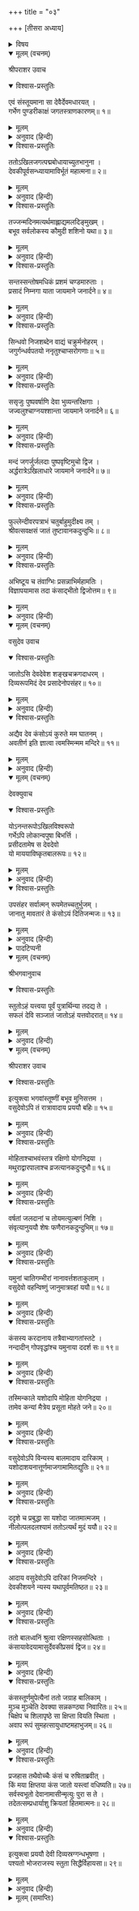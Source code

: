 +++
title = "०३"

+++
[तीसरा अध्याय]



<details><summary>विषय</summary>

भगवान् का आविर्भाव तथा योगमायाद्वारा कंसकी वंचना
</details>


<details open><summary>मूलम् (वचनम्)</summary>

श्रीपराशर उवाच
</details>

<details open><summary>विश्वास-प्रस्तुतिः</summary>

एवं संस्तूयमाना सा देवैर्देवमधारयत् ।  
गर्भेण पुण्डरीकाक्षं जगतस्त्राणकारणम्॥ १॥
</details>

<details><summary>मूलम्</summary>

एवं संस्तूयमाना सा देवैर्देवमधारयत् ।  
गर्भेण पुण्डरीकाक्षं जगतस्त्राणकारणम्॥ १॥
</details>

<details><summary>अनुवाद (हिन्दी)</summary>

श्रीपराशरजी बोले—हे मैत्रेय! देवताओंसे इस प्रकार स्तुति की जाती हुई देवकीजीने संसारकी रक्षाके कारण भगवान् पुण्डरीकाक्षको गर्भमें धारण किया॥ १॥
</details>

<details open><summary>विश्वास-प्रस्तुतिः</summary>

ततोऽखिलजगत्पद्मबोधायाच्युतभानुना ।  
देवकीपूर्वसन्ध्यायामाविर्भूतं महात्मना॥ २॥
</details>

<details><summary>मूलम्</summary>

ततोऽखिलजगत्पद्मबोधायाच्युतभानुना ।  
देवकीपूर्वसन्ध्यायामाविर्भूतं महात्मना॥ २॥
</details>

<details><summary>अनुवाद (हिन्दी)</summary>

तदनन्तर सम्पूर्ण संसाररूप कमलको विकसित करनेके लिये देवकीरूप पूर्व सन्ध्यामें महात्मा अच्युतरूप सूर्यदेवका आविर्भाव हुआ॥ २॥
</details>

<details open><summary>विश्वास-प्रस्तुतिः</summary>

तज्जन्मदिनमत्यर्थमाह्लाद्यमलदिङ्मुखम् ।  
बभूव सर्वलोकस्य कौमुदी शशिनो यथा॥ ३॥
</details>

<details><summary>मूलम्</summary>

तज्जन्मदिनमत्यर्थमाह्लाद्यमलदिङ्मुखम् ।  
बभूव सर्वलोकस्य कौमुदी शशिनो यथा॥ ३॥
</details>

<details><summary>अनुवाद (हिन्दी)</summary>

चन्द्रमाकी चाँदनीके समान भगवान् का जन्म-दिन सम्पूर्ण जगत‍्को आह्लादित करनेवाला हुआ और उस दिन सभी दिशाएँ अत्यन्त निर्मल हो गयीं॥ ३॥
</details>

<details open><summary>विश्वास-प्रस्तुतिः</summary>

सन्तस्सन्तोषमधिकं प्रशमं चण्डमारुताः ।  
प्रसादं निम्नगा याता जायमाने जनार्दने॥ ४॥
</details>

<details><summary>मूलम्</summary>

सन्तस्सन्तोषमधिकं प्रशमं चण्डमारुताः ।  
प्रसादं निम्नगा याता जायमाने जनार्दने॥ ४॥
</details>

<details><summary>अनुवाद (हिन्दी)</summary>

श्रीजनार्दनके जन्म लेनेपर सन्तजनोंको परम सन्तोष हुआ, प्रचण्ड वायु शान्त हो गया तथा नदियाँ अत्यन्त स्वच्छ हो गयीं॥ ४॥
</details>

<details open><summary>विश्वास-प्रस्तुतिः</summary>

सिन्धवो निजशब्देन वाद्यं चक्रुर्मनोहरम् ।  
जगुर्गन्धर्वपतयो ननृतुश्चाप्सरोगणाः॥ ५॥
</details>

<details><summary>मूलम्</summary>

सिन्धवो निजशब्देन वाद्यं चक्रुर्मनोहरम् ।  
जगुर्गन्धर्वपतयो ननृतुश्चाप्सरोगणाः॥ ५॥
</details>

<details><summary>अनुवाद (हिन्दी)</summary>

समुद्रगण अपने घोषसे मनोहर बाजे बजाने लगे, गन्धर्वराज गान करने लगे और अप्सराएँ नाचने लगीं॥ ५॥
</details>

<details open><summary>विश्वास-प्रस्तुतिः</summary>

ससृजुः पुष्पवर्षाणि देवा भुव्यन्तरिक्षगाः ।  
जज्वलुश्चाग्नयश्शान्ता जायमाने जनार्दने॥ ६॥
</details>

<details><summary>मूलम्</summary>

ससृजुः पुष्पवर्षाणि देवा भुव्यन्तरिक्षगाः ।  
जज्वलुश्चाग्नयश्शान्ता जायमाने जनार्दने॥ ६॥
</details>

<details><summary>अनुवाद (हिन्दी)</summary>

श्रीजनार्दनके प्रकट होनेपर आकाशगामी देवगण पृथिवीपर पुष्प बरसाने लगे तथा शान्त हुए यज्ञाग्नि फिर प्रज्वलित हो गये॥ ६॥
</details>

<details open><summary>विश्वास-प्रस्तुतिः</summary>

मन्दं जगर्जुर्जलदाः पुष्पवृष्टिमुचो द्विज ।  
अर्द्धरात्रेऽखिलाधारे जायमाने जनार्दने॥ ७॥
</details>

<details><summary>मूलम्</summary>

मन्दं जगर्जुर्जलदाः पुष्पवृष्टिमुचो द्विज ।  
अर्द्धरात्रेऽखिलाधारे जायमाने जनार्दने॥ ७॥
</details>

<details><summary>अनुवाद (हिन्दी)</summary>

हे द्विज! अर्द्धरात्रिके समय सर्वाधार भगवान् जनार्दनके आविर्भूत होनेपर पुष्पवर्षा करते हुए मेघगण मन्द-मन्द गर्जना करने लगे॥ ७॥
</details>

<details open><summary>विश्वास-प्रस्तुतिः</summary>

फुल्लेन्दीवरपत्राभं चतुर्बाहुमुदीक्ष्य तम् ।  
श्रीवत्सवक्षसं जातं तुष्टावानकदुन्दुभिः॥ ८॥
</details>

<details><summary>मूलम्</summary>

फुल्लेन्दीवरपत्राभं चतुर्बाहुमुदीक्ष्य तम् ।  
श्रीवत्सवक्षसं जातं तुष्टावानकदुन्दुभिः॥ ८॥
</details>

<details><summary>अनुवाद (हिन्दी)</summary>

उन्हें खिले हुए कमलदलकी-सी आभावाले, चतुर्भुज और वक्षःस्थलमें श्रीवत्स-चिह्नसहित उत्पन्न हुए देख आनकदुन्दुभि वसुदेवजी स्तुति करने लगे॥ ८॥
</details>

<details open><summary>विश्वास-प्रस्तुतिः</summary>

अभिष्टूय च तंवाग्भिः प्रसन्नाभिर्महामतिः ।  
विज्ञापयामास तदा कंसाद्भीतो द्विजोत्तम॥ ९॥
</details>

<details><summary>मूलम्</summary>

अभिष्टूय च तंवाग्भिः प्रसन्नाभिर्महामतिः ।  
विज्ञापयामास तदा कंसाद्भीतो द्विजोत्तम॥ ९॥
</details>

<details><summary>अनुवाद (हिन्दी)</summary>

हे द्विजोत्तम! महामति वसुदेवजीने प्रसादयुक्त वचनोंसे भगवान् की स्तुति कर कंससे भयभीत रहनेके कारण इस प्रकार निवेदन किया॥ ९॥
</details>

<details open><summary>मूलम् (वचनम्)</summary>

वसुदेव उवाच
</details>

<details open><summary>विश्वास-प्रस्तुतिः</summary>

जातोऽसि देवदेवेश शङ्खचक्रगदाधरम् ।  
दिव्यरूपमिदं देव प्रसादेनोपसंहर॥ १०॥
</details>

<details><summary>मूलम्</summary>

जातोऽसि देवदेवेश शङ्खचक्रगदाधरम् ।  
दिव्यरूपमिदं देव प्रसादेनोपसंहर॥ १०॥
</details>

<details><summary>अनुवाद (हिन्दी)</summary>

वसुदेवजी बोले—हे देवदेवेश्वर! यद्यपि आप [साक्षात् परमेश्वर] प्रकट हुए हैं, तथापि हे देव! मुझपर कृपा करके अब अपने इस शंख-चक्र-गदाधारी दिव्य रूपका उपसंहार कीजिये॥ १०॥
</details>

<details open><summary>विश्वास-प्रस्तुतिः</summary>

अद्यैव देव कंसोऽयं कुरुते मम घातनम् ।  
अवतीर्ण इति ज्ञात्वा त्वमस्मिन्मम मन्दिरे॥ ११॥
</details>

<details><summary>मूलम्</summary>

अद्यैव देव कंसोऽयं कुरुते मम घातनम् ।  
अवतीर्ण इति ज्ञात्वा त्वमस्मिन्मम मन्दिरे॥ ११॥
</details>

<details><summary>अनुवाद (हिन्दी)</summary>

हे देव! यह पता लगते ही कि आप मेरे इस गृहमें अवतीर्ण हुए हैं, कंस इसी समय मेरा सर्वनाश कर देगा॥ ११॥
</details>

<details open><summary>मूलम् (वचनम्)</summary>

देवक्युवाच
</details>

<details open><summary>विश्वास-प्रस्तुतिः</summary>

योऽनन्तरूपोऽखिलविश्वरूपो  
गर्भेऽपि लोकान्वपुषा बिभर्त्ति ।  
प्रसीदतामेष स देवदेवो  
यो माययाविष्कृतबालरूपः॥ १२॥
</details>

<details><summary>मूलम्</summary>

योऽनन्तरूपोऽखिलविश्वरूपो  
गर्भेऽपि लोकान्वपुषा बिभर्त्ति ।  
प्रसीदतामेष स देवदेवो  
यो माययाविष्कृतबालरूपः॥ १२॥
</details>

<details><summary>अनुवाद (हिन्दी)</summary>

देवकीजी बोलीं—जो अनन्तरूप और अखिल-विश्वस्वरूप हैं, जो गर्भमें स्थित होकर भी अपने शरीरसे सम्पूर्ण लोकोंको धारण करते हैं तथा जिन्होंने अपनी मायासे ही बालरूप धारण किया है वे देवदेव हमपर प्रसन्न हों॥ १२॥
</details>

<details open><summary>विश्वास-प्रस्तुतिः</summary>

उपसंहर सर्वात्मन् रूपमेतच्चतुर्भुजम् ।  
जानातु मावतारं ते कंसोऽयं दितिजन्मजः॥ १३॥
</details>

<details><summary>मूलम्</summary>

उपसंहर सर्वात्मन् रूपमेतच्चतुर्भुजम् ।  
जानातु मावतारं ते कंसोऽयं दितिजन्मजः॥ १३॥
</details>

<details><summary>अनुवाद (हिन्दी)</summary>

हे सर्वात्मन्! आप अपने इस चतुर्भुज रूपका उपसंहार कीजिये । भगवन्! यह राक्षसके अंशसे उत्पन्न* कंस आपके इस अवतारका वृत्तान्त न जानने पावे॥ १३॥
</details>

<details><summary>पादटिप्पनी</summary>

* द्रुमिल नामक राक्षसने राजा उग्रसेनका रूप धारण कर उनकी पत्नीसे संसर्ग किया था । उसीसे कंसका जन्म हुआ । यह कथा हरिवंशमें आयी है ।
</details>

<details open><summary>मूलम् (वचनम्)</summary>

श्रीभगवानुवाच
</details>

<details open><summary>विश्वास-प्रस्तुतिः</summary>

स्तुतोऽहं यत्त्वया पूर्वं पुत्रार्थिन्या तदद्य ते ।  
सफलं देवि सञ्जातं जातोऽहं यत्तवोदरात्॥ १४॥
</details>

<details><summary>मूलम्</summary>

स्तुतोऽहं यत्त्वया पूर्वं पुत्रार्थिन्या तदद्य ते ।  
सफलं देवि सञ्जातं जातोऽहं यत्तवोदरात्॥ १४॥
</details>

<details><summary>अनुवाद (हिन्दी)</summary>

श्रीभगवान् बोले—हे देवि! पूर्वजन्ममें तूने जो पुत्रकी कामनासे मुझसे [पुत्ररूपसे उत्पन्न होनेके लिये] प्रार्थना की थी । आज मैंने तेरे गर्भसे जन्म लिया है—इससे तेरी वह कामना पूर्ण हो गयी॥ १४॥
</details>

<details open><summary>मूलम् (वचनम्)</summary>

श्रीपराशर उवाच
</details>

<details open><summary>विश्वास-प्रस्तुतिः</summary>

इत्युक्त्वा भगवांस्तूष्णीं बभूव मुनिसत्तम ।  
वसुदेवोऽपि तं रात्रावादाय प्रययौ बहिः॥ १५॥
</details>

<details><summary>मूलम्</summary>

इत्युक्त्वा भगवांस्तूष्णीं बभूव मुनिसत्तम ।  
वसुदेवोऽपि तं रात्रावादाय प्रययौ बहिः॥ १५॥
</details>

<details><summary>अनुवाद (हिन्दी)</summary>

श्रीपराशरजी बोले—हे मुनिश्रेष्ठ! ऐसा कहकर के  भगवान् मौन हो गये तथा वसुदेवजी भी उन्हें उस रात्रिमें ही लेकर बाहर निकले॥ १५॥
</details>

<details open><summary>विश्वास-प्रस्तुतिः</summary>

मोहिताश्चाभवंस्तत्र रक्षिणो योगनिद्रया ।  
मथुराद्वारपालाश्च व्रजत्यानकदुन्दुभौ॥ १६॥
</details>

<details><summary>मूलम्</summary>

मोहिताश्चाभवंस्तत्र रक्षिणो योगनिद्रया ।  
मथुराद्वारपालाश्च व्रजत्यानकदुन्दुभौ॥ १६॥
</details>

<details><summary>अनुवाद (हिन्दी)</summary>

वसुदेवजीके बाहर जाते समय कारागृहरक्षक और मथुराके द्वारपाल योगनिद्राके प्रभावसे अचेत हो गये॥ १६॥
</details>

<details open><summary>विश्वास-प्रस्तुतिः</summary>

वर्षतां जलदानां च तोयमत्युल्बणं निशि ।  
संवृत्यानुययौ शेषः फणैरानकदुन्दुभिम्॥ १७॥
</details>

<details><summary>मूलम्</summary>

वर्षतां जलदानां च तोयमत्युल्बणं निशि ।  
संवृत्यानुययौ शेषः फणैरानकदुन्दुभिम्॥ १७॥
</details>

<details><summary>अनुवाद (हिन्दी)</summary>

उस रात्रिके समय वर्षा करते हुए मेघोंकी जलराशिको अपने फणोंसे रोककर श्रीशेषजी आनकदुन्दुभिके पीछे-पीछे चले॥ १७॥
</details>

<details open><summary>विश्वास-प्रस्तुतिः</summary>

यमुनां चातिगम्भीरां नानावर्त्तशताकुलाम् ।  
वसुदेवो वहन्विष्णुं जानुमात्रवहां ययौ॥ १८॥
</details>

<details><summary>मूलम्</summary>

यमुनां चातिगम्भीरां नानावर्त्तशताकुलाम् ।  
वसुदेवो वहन्विष्णुं जानुमात्रवहां ययौ॥ १८॥
</details>

<details><summary>अनुवाद (हिन्दी)</summary>

भगवान् विष्णुको ले जाते हुए वसुदेवजी नाना प्रकारके सैकड़ों भँवरोंसे भरी हुई अत्यन्त गम्भीर यमुनाजीको घुटनोंतक रखकर ही पार कर गये॥ १८॥
</details>

<details open><summary>विश्वास-प्रस्तुतिः</summary>

कंसस्य करदानाय तत्रैवाभ्यागतांस्तटे ।  
नन्दादीन् गोपवृद्धांश्च यमुनाया ददर्श सः॥ १९॥
</details>

<details><summary>मूलम्</summary>

कंसस्य करदानाय तत्रैवाभ्यागतांस्तटे ।  
नन्दादीन् गोपवृद्धांश्च यमुनाया ददर्श सः॥ १९॥
</details>

<details><summary>अनुवाद (हिन्दी)</summary>

उन्होंने वहाँ यमुनाजीके तटपर ही कंसको कर देनेके लिये आये हुए नन्द आदि वृद्ध गोपोंको भी देखा॥ १९॥
</details>

<details open><summary>विश्वास-प्रस्तुतिः</summary>

तस्मिन्काले यशोदापि मोहिता योगनिद्रया ।  
तामेव कन्यां मैत्रेय प्रसूता मोहते जने॥ २०॥
</details>

<details><summary>मूलम्</summary>

तस्मिन्काले यशोदापि मोहिता योगनिद्रया ।  
तामेव कन्यां मैत्रेय प्रसूता मोहते जने॥ २०॥
</details>

<details><summary>अनुवाद (हिन्दी)</summary>

हे मैत्रेय! इसी समय योगनिद्राके प्रभावसे सब मनुष्योंके मोहित हो जानेपर मोहित हुई यशोदाने भी उसी कन्याको जन्म दिया॥ २०॥
</details>

<details open><summary>विश्वास-प्रस्तुतिः</summary>

वसुदेवोऽपि विन्यस्य बालमादाय दारिकाम् ।  
यशोदाशयनात्तूर्णमाजगामामितद्युतिः॥ २१॥
</details>

<details><summary>मूलम्</summary>

वसुदेवोऽपि विन्यस्य बालमादाय दारिकाम् ।  
यशोदाशयनात्तूर्णमाजगामामितद्युतिः॥ २१॥
</details>

<details><summary>अनुवाद (हिन्दी)</summary>

तब अतिशय कान्तिमान् वसुदेवजी भी उस बालकको सुलाकर और कन्याको लेकर तुरन्त यशोदाके शयन-गृहसे चले आये॥ २१॥
</details>

<details open><summary>विश्वास-प्रस्तुतिः</summary>

ददृशे च प्रबुद्धा सा यशोदा जातमात्मजम् ।  
नीलोत्पलदलश्यामं ततोऽत्यर्थं मुदं ययौ॥ २२॥
</details>

<details><summary>मूलम्</summary>

ददृशे च प्रबुद्धा सा यशोदा जातमात्मजम् ।  
नीलोत्पलदलश्यामं ततोऽत्यर्थं मुदं ययौ॥ २२॥
</details>

<details><summary>अनुवाद (हिन्दी)</summary>

जब यशोदाने जागनेपर देखा कि उसके एक नीलकमलदलके समान श्यामवर्ण पुत्र उत्पन्न हुआ है तो उसे अत्यन्त प्रसन्नता हुई॥ २२॥
</details>

<details open><summary>विश्वास-प्रस्तुतिः</summary>

आदाय वसुदेवोऽपि दारिकां निजमन्दिरे ।  
देवकीशयने न्यस्य यथापूर्वमतिष्ठत॥ २३॥
</details>

<details><summary>मूलम्</summary>

आदाय वसुदेवोऽपि दारिकां निजमन्दिरे ।  
देवकीशयने न्यस्य यथापूर्वमतिष्ठत॥ २३॥
</details>

<details><summary>अनुवाद (हिन्दी)</summary>

इधर, वसुदेवजीने कन्याको ले जाकर अपने महलमें देवकीके शयनगृहमें सुला दिया और पूर्ववत् स्थित हो गये॥ २३॥
</details>

<details open><summary>विश्वास-प्रस्तुतिः</summary>

ततो बालध्वनिं श्रुत्वा रक्षिणस्सहसोत्थिताः ।  
कंसायावेदयामासुर्देवकीप्रसवं द्विज॥ २४॥
</details>

<details><summary>मूलम्</summary>

ततो बालध्वनिं श्रुत्वा रक्षिणस्सहसोत्थिताः ।  
कंसायावेदयामासुर्देवकीप्रसवं द्विज॥ २४॥
</details>

<details><summary>अनुवाद (हिन्दी)</summary>

हे द्विज! तदनन्तर बालकके रोनेका शब्द सुनकर कारागृह-रक्षक सहसा उठ खड़े हुए और देवकीके सन्तान उत्पन्न होनेका वृत्तान्त कंसको सुना दिया॥ २४॥
</details>

<details open><summary>विश्वास-प्रस्तुतिः</summary>

कंसस्तूर्णमुपेत्यैनां ततो जग्राह बालिकाम् ।  
मुञ्च मुञ्चेति देवक्या सन्नकण्ठ्या निवारितः॥ २५॥  
चिक्षेप च शिलापृष्ठे सा क्षिप्ता वियति स्थिता ।  
अवाप रूपं सुमहत्सायुधाष्टमहाभुजम्॥ २६॥
</details>

<details><summary>मूलम्</summary>

कंसस्तूर्णमुपेत्यैनां ततो जग्राह बालिकाम् ।  
मुञ्च मुञ्चेति देवक्या सन्नकण्ठ्या निवारितः॥ २५॥  
चिक्षेप च शिलापृष्ठे सा क्षिप्ता वियति स्थिता ।  
अवाप रूपं सुमहत्सायुधाष्टमहाभुजम्॥ २६॥
</details>

<details><summary>अनुवाद (हिन्दी)</summary>

यह सुनते ही कंसने तुरन्त जाकर देवकीके रुँधे हुए कण्ठसे ‘छोड़, छोड़’—ऐसा कहकर रोकनेपर भी उस बालिकाको पकड़ लिया और उसे एक शिलापर पटक दिया । उसके पटकते ही वह आकाशमें स्थित हो गयी और उसने शस्त्रयुक्त एक महान् अष्टभुजरूप धारण कर लिया॥ २५-२६॥
</details>

<details open><summary>विश्वास-प्रस्तुतिः</summary>

प्रजहास तथैवोच्चैः कंसं च रुषिताब्रवीत् ।  
किं मया क्षिप्तया कंस जातो यस्त्वां वधिष्यति॥ २७॥  
सर्वस्वभूतो देवानामासीन्मृत्युः पुरा स ते ।  
तदेतत्सम्प्रधार्याशु क्रियतां हितमात्मनः॥ २८॥
</details>

<details><summary>मूलम्</summary>

प्रजहास तथैवोच्चैः कंसं च रुषिताब्रवीत् ।  
किं मया क्षिप्तया कंस जातो यस्त्वां वधिष्यति॥ २७॥  
सर्वस्वभूतो देवानामासीन्मृत्युः पुरा स ते ।  
तदेतत्सम्प्रधार्याशु क्रियतां हितमात्मनः॥ २८॥
</details>

<details><summary>अनुवाद (हिन्दी)</summary>

तब उसने ऊँचे स्वरसे अट्टहास किया और कंससे रोषपूर्वक कहा—‘अरे कंस! मुझे पटकनेसे तेरा क्या प्रयोजन सिद्ध हुआ? जो तेरा वध करेगा उसने तो [पहले ही] जन्म ले लिया है; देवताओंके सर्वस्व वे हरि ही तुम्हारे [कालनेमिरूप] पूर्वजन्ममें भी काल थे । अतः ऐसा जानकर तू शीघ्र ही अपने हितका उपाय कर’॥ २७-२८॥
</details>

<details open><summary>विश्वास-प्रस्तुतिः</summary>

इत्युक्त्वा प्रययौ देवी दिव्यस्रग्गन्धभूषणा ।  
पश्यतो भोजराजस्य स्तुता सिद्धैर्विहायसा॥ २९॥
</details>

<details><summary>मूलम्</summary>

इत्युक्त्वा प्रययौ देवी दिव्यस्रग्गन्धभूषणा ।  
पश्यतो भोजराजस्य स्तुता सिद्धैर्विहायसा॥ २९॥
</details>

<details><summary>अनुवाद (हिन्दी)</summary>

ऐसा कह, वह दिव्य माला और चन्दनादिसे विभूषिता तथा सिद्धगणद्वारा स्तुति की जाती हुई देवी भोजराज कंसके देखते-देखते आकाशमार्गसे चली गयी॥ २९॥
</details>

<details><summary>मूलम् (समाप्तिः)</summary>

इति श्रीविष्णुपुराणे पञ्चमेंऽशे तृतीयोऽध्यायः॥ ३॥
</details>
